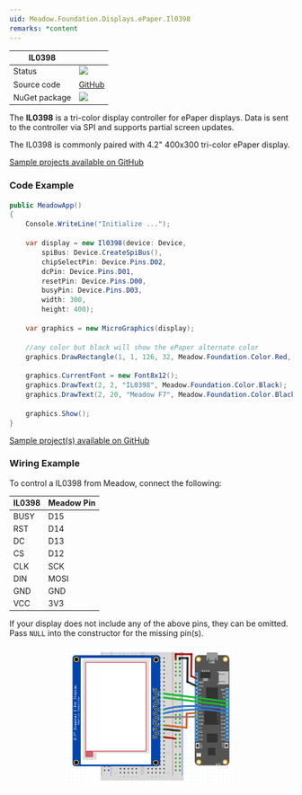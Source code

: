 ```yaml
---
uid: Meadow.Foundation.Displays.ePaper.Il0398
remarks: *content
---
```


| IL0398 | |
|--------|--------|
| Status | <img src="https://img.shields.io/badge/Working-brightgreen" style="width: auto; height: -webkit-fill-available;" /> |
| Source code | [GitHub](https://github.com/WildernessLabs/Meadow.Foundation/tree/master/Source/Meadow.Foundation.Peripherals/Displays.ePaper.IL0398) |
| NuGet package | <a href="https://www.nuget.org/packages/Meadow.Foundation.Displays.ePaper/" target="_blank"><img src="https://img.shields.io/nuget/v/Meadow.Foundation.Displays.ePaper.svg?label=Meadow.Foundation.Displays.ePaper" /></a> |

The **IL0398** is a tri-color display controller for ePaper displays. Data is sent to the controller via SPI and supports partial screen updates.

The IL0398 is commonly paired with 4.2" 400x300 tri-color ePaper display.

[Sample projects available on GitHub](https://github.com/WildernessLabs/Meadow.Foundation/tree/master/Source/Meadow.Foundation.Peripherals/Displays.ePaper/Samples)

### Code Example

```csharp
public MeadowApp()
{
    Console.WriteLine("Initialize ...");
 
    var display = new Il0398(device: Device,
        spiBus: Device.CreateSpiBus(),
        chipSelectPin: Device.Pins.D02,
        dcPin: Device.Pins.D01,
        resetPin: Device.Pins.D00,
        busyPin: Device.Pins.D03,
        width: 300,
        height: 400);

    var graphics = new MicroGraphics(display);

    //any color but black will show the ePaper alternate color 
    graphics.DrawRectangle(1, 1, 126, 32, Meadow.Foundation.Color.Red, false);

    graphics.CurrentFont = new Font8x12();
    graphics.DrawText(2, 2, "IL0398", Meadow.Foundation.Color.Black);
    graphics.DrawText(2, 20, "Meadow F7", Meadow.Foundation.Color.Black);

    graphics.Show();
}

```

[Sample project(s) available on GitHub](https://github.com/WildernessLabs/Meadow.Foundation/tree/main/Source/Meadow.Foundation.Peripherals/Displays.ePaper/Samples/IL0398_Sample)

### Wiring Example

 To control a IL0398 from Meadow, connect the following:

| IL0398  | Meadow Pin |
|---------|------------|
| BUSY    | D15        |
| RST     | D14        |
| DC      | D13        |
| CS      | D12        |
| CLK     | SCK        |
| DIN     | MOSI       |
| GND     | GND        |
| VCC     | 3V3        |

If your display does not include any of the above pins, they can be omitted. Pass `NULL` into the constructor for the missing pin(s).

<img src="../../API_Assets/Meadow.Foundation.Displays.ePaper.IL0398/ePaper_Fritzing.png" 
    style="width: 60%; display: block; margin-left: auto; margin-right: auto;" />




